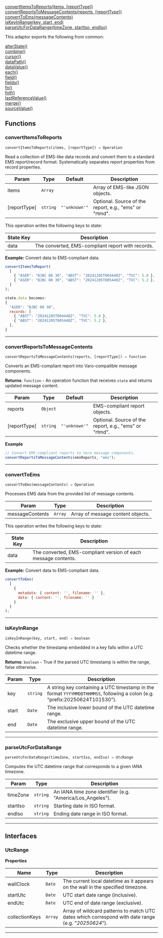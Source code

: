 <dl>
<dt>
    <a href="#convertitemstoreports">convertItemsToReports(items, [reportType])</a></dt>
<dt>
    <a href="#convertreportstomessagecontents">convertReportsToMessageContents(reports, [reportType])</a></dt>
<dt>
    <a href="#converttoems">convertToEms(messageContents)</a></dt>
<dt>
    <a href="#iskeyinrange">isKeyInRange(key, start, end)</a></dt>
<dt>
    <a href="#parseutcfordatarange">parseUtcForDataRange(timeZone, startIso, endIso)</a></dt>
</dl>


This adaptor exports the following from common:
<dl>
<dt>
    <a href="/adaptors/packages/common-docs#alterstate">alterState()</a>
</dt>
<dt>
    <a href="/adaptors/packages/common-docs#combine">combine()</a>
</dt>
<dt>
    <a href="/adaptors/packages/common-docs#cursor">cursor()</a>
</dt>
<dt>
    <a href="/adaptors/packages/common-docs#datapath">dataPath()</a>
</dt>
<dt>
    <a href="/adaptors/packages/common-docs#datavalue">dataValue()</a>
</dt>
<dt>
    <a href="/adaptors/packages/common-docs#each">each()</a>
</dt>
<dt>
    <a href="/adaptors/packages/common-docs#field">field()</a>
</dt>
<dt>
    <a href="/adaptors/packages/common-docs#fields">fields()</a>
</dt>
<dt>
    <a href="/adaptors/packages/common-docs#fn">fn()</a>
</dt>
<dt>
    <a href="/adaptors/packages/common-docs#fnif">fnIf()</a>
</dt>
<dt>
    <a href="/adaptors/packages/common-docs#lastreferencevalue">lastReferenceValue()</a>
</dt>
<dt>
    <a href="/adaptors/packages/common-docs#merge">merge()</a>
</dt>
<dt>
    <a href="/adaptors/packages/common-docs#sourcevalue">sourceValue()</a>
</dt></dl>

## Functions
### convertItemsToReports

<p><code>convertItemsToReports(items, [reportType]) ⇒ Operation</code></p>

Read a collection of EMS-like data records and convert them to a standard EMS report/record format.
Systematically separates report properties from record properties.


| Param | Type | Default | Description |
| --- | --- | --- | --- |
| items | <code>Array</code> |  | Array of EMS-like JSON objects. |
| [reportType] | <code>string</code> | <code>&quot;&#x27;unknown&#x27;&quot;</code> | Optional. Source of the report, e.g., "ems" or "rtmd". |

This operation writes the following keys to state:

| State Key | Description |
| --- | --- |
| data | The converted, EMS-compliant report with records. |

**Example:** Convert data to EMS-compliant data.
```js
convertItemsToReport(
  [
    { "ASER": "BJBC 08 30", "ABST": "20241205T004440Z", "TVC": 5.0 },
    { "ASER": "BJBC 08 30", "ABST": "20241205T005440Z", "TVC": 5.2 },
  ]
);

state.data becomes:
{
  "ASER": "BJBC 08 30",
  records: [
    { "ABST": "20241205T004440Z", "TVC": 5.0 },
    { "ABST": "20241205T005440Z", "TVC": 5.2 },
  ],
}
```

* * *

### convertReportsToMessageContents

<p><code>convertReportsToMessageContents(reports, [reportType]) ⇒ function</code></p>

Converts an EMS-compliant report into Varo-compatible message components.

**Returns**: <code>function</code> - An operation function that receives `state` and returns updated message content.  

| Param | Type | Default | Description |
| --- | --- | --- | --- |
| reports | <code>Object</code> |  | EMS-compliant report objects. |
| [reportType] | <code>string</code> | <code>&quot;&#x27;unknown&#x27;&quot;</code> | Optional. Source of the report, e.g., "ems" or "rtmd". |


**Example**
```js
// Convert EMS-compliant reports to Varo message components.
convertReportsToMessageContents(emsReports, "ems");
```

* * *

### convertToEms

<p><code>convertToEms(messageContents) ⇒ Operation</code></p>

Processes EMS data from the provided list of message contents.


| Param | Type | Description |
| --- | --- | --- |
| messageContents | <code>Array</code> | Array of message content objects. |

This operation writes the following keys to state:

| State Key | Description |
| --- | --- |
| data | The converted, EMS-compliant version of each message contents. |

**Example:** Convert data to EMS-compliant data.
```js
convertToEms(
  [
    {
      metadata: { content: '', filename: '' },
      data: { content: '', filename: '' }
    }
  ]
);
```

* * *

### isKeyInRange

<p><code>isKeyInRange(key, start, end) ⇒ boolean</code></p>

Checks whether the timestamp embedded in a key falls within a UTC datetime range.

**Returns**: <code>boolean</code> - True if the parsed UTC timestamp is within the range, false otherwise.  

| Param | Type | Description |
| --- | --- | --- |
| key | <code>string</code> | A string key containing a UTC timestamp in the format `YYYYMMDDTHHMMSS`, following a colon (e.g. "prefix:20250624T101530"). |
| start | <code>Date</code> | The inclusive lower bound of the UTC datetime range. |
| end | <code>Date</code> | The exclusive upper bound of the UTC datetime range. |



* * *

### parseUtcForDataRange

<p><code>parseUtcForDataRange(timeZone, startIso, endIso) ⇒ UtcRange</code></p>

Computes the UTC datetime range that corresponds to a given IANA timezone.


| Param | Type | Description |
| --- | --- | --- |
| timeZone | <code>string</code> | An IANA time zone identifier (e.g. "America/Los_Angeles"). |
| startIso | <code>string</code> | Starting date in ISO format. |
| endIso | <code>string</code> | Ending date range in ISO format. |



* * *


##  Interfaces

### UtcRange

**Properties**

| Name | Type | Description |
| --- | --- | --- |
| wallClock | <code>Date</code> | The current local datetime as it appears on the wall in the specified timezone. |
| startUtc | <code>Date</code> | UTC start date range (inclusive). |
| endUtc | <code>Date</code> | UTC end of date range (exclusive). |
| collectionKeys | <code>Array</code> | Array of wildcard patterns to match UTC dates which correspond with date range (e.g. "*20250624*"). |


* * *

